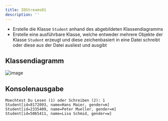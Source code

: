 ```yaml
---
title: IOStreams01
description: ''
---
```


- Erstelle die Klasse `Student` anhand des abgebildeten Klassendiagramms
- Erstelle eine ausführbare Klasse, welche entweder mehrere Objekte der Klasse `Student` erzeugt und diese zeichenbasiert in eine Datei schreibt oder diese aus der Datei ausliest und ausgibt

## Klassendiagramm
![image](https://github.com/jappuccini/java-docs/assets/47243617/887afad1-cdf4-4bd0-baa2-6d9bfff008f7)

## Konsolenausgabe

```console
Moechtest Du Lesen (1) oder Schreiben (2): 1
Student[id=8172093, name=Hans Maier, gender=m]
Student[id=2335409, name=Peter Mueller, gender=m]
Student[id=5065411, name=Lisa Schmid, gender=w]
```
